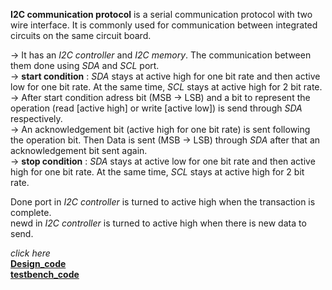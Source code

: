 **I2C communication protocol** is a serial communication protocol with two wire interface. It is commonly used for communication between integrated circuits on the same circuit board.<br>

-> It has an _I2C controller_ and _I2C memory_. The communication between them done using _SDA_ and _SCL_ port.<br>
-> **start condition** : _SDA_ stays at active high for one bit rate and then active low for one bit rate. At the same time, _SCL_ stays at active high for 2 bit rate.<br> 
-> After start condition adress bit (MSB -> LSB) and a bit to represent the operation (read [active high] or write [active low]) is send through _SDA_ respectively.<br>
-> An acknowledgement bit (active high for one bit rate) is sent following the operation bit. Then Data is sent (MSB -> LSB) through _SDA_ after that an acknowledgement bit sent again.<br>
-> **stop condition** : _SDA_ stays at active low for one bit rate and then active high for one bit rate. At the same time, _SCL_ stays at active high for 2 bit rate.<br> 

Done port in _I2C controller_ is turned to active high when the transaction is complete.<br> 
newd in _I2C controller_ is turned to active high when there is new data to send.

_click here_<br>
**[Design_code](https://github.com/Mhd-Shah/Verification-of-I2C-communication-protocol/blob/main/design.sv)**<br>
**[testbench_code](https://github.com/Mhd-Shah/Verification-of-I2C-communication-protocol/blob/main/testbench.sv)**<br>
